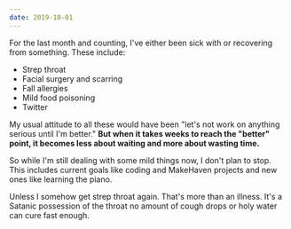 ```yaml
---
date: 2019-10-01
---
```


For the last month and counting, I've either been sick with or recovering from something. These include:

* Strep throat
* Facial surgery and scarring
* Fall allergies
* Mild food poisoning
* Twitter

My usual attitude to all these would have been "let's not work on anything serious until I'm better." **But when it takes weeks to reach the "better" point, it becomes less about waiting and more about wasting time.**

So while I'm still dealing with some mild things now, I don't plan to stop. This includes current goals like coding and MakeHaven projects and new ones like learning the piano.

Unless I somehow get strep throat again. That's more than an illness. It's a Satanic possession of the throat no amount of cough drops or holy water can cure fast enough.
